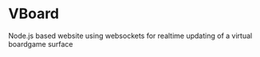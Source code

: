 VBoard
======

Node.js based website using websockets for realtime updating of a virtual boardgame surface